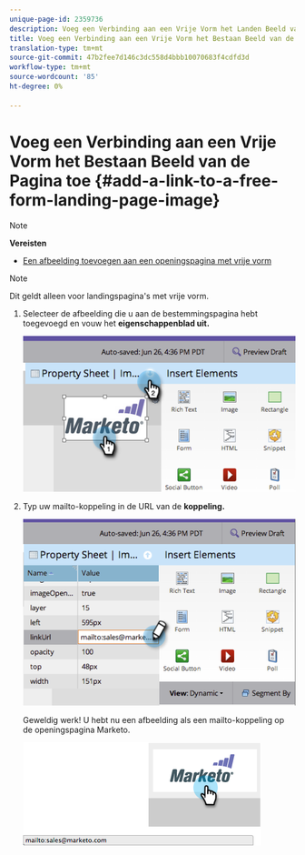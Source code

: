 ```yaml
---
unique-page-id: 2359736
description: Voeg een Verbinding aan een Vrije Vorm het Landen Beeld van de Pagina toe - Marketo Docs - de Documentatie van het Product
title: Voeg een Verbinding aan een Vrije Vorm het Bestaan Beeld van de Pagina toe
translation-type: tm+mt
source-git-commit: 47b2fee7d146c3dc558d4bbb10070683f4cdfd3d
workflow-type: tm+mt
source-wordcount: '85'
ht-degree: 0%

---
```



# Voeg een Verbinding aan een Vrije Vorm het Bestaan Beeld van de Pagina toe {#add-a-link-to-a-free-form-landing-page-image}

>[!NOTE]
>
>**Vereisten**
>
>* [Een afbeelding toevoegen aan een openingspagina met vrije vorm](add-an-image-to-a-free-form-landing-page.md)

>



>[!NOTE]
>
>Dit geldt alleen voor landingspagina&#39;s met vrije vorm.

1. Selecteer de afbeelding die u aan de bestemmingspagina hebt toegevoegd en vouw het **eigenschappenblad uit.**

   ![](assets/image2014-9-18-15-3a29-3a0.png)

1. Typ uw mailto-koppeling in de URL van de **koppeling.**

   ![](assets/image2014-9-18-15-3a29-3a21.png)

   Geweldig werk! U hebt nu een afbeelding als een mailto-koppeling op de openingspagina Marketo.

   ![](assets/image2014-9-18-15-3a29-3a38.png)

